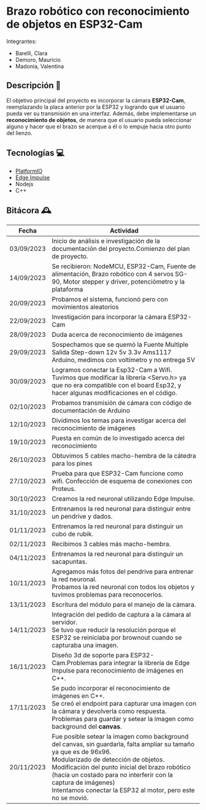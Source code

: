 # Brazo robótico con reconocimiento de objetos en ESP32-Cam

Integrantes:
- Barelli, Clara 
- Demoro, Mauricio
- Madonia, Valentina

## Descripción 🦾
El objetivo principal del proyecto es incorporar la cámara **ESP32-Cam**, reemplazando la placa anterior por la ESP32 y logrando que el usuario pueda ver su transmisión en una interfaz. Además, debe implementarse un **reconocimiento de objetos**, de manera que el usuario pueda seleccionar alguno y hacer que el brazo se acerque a él o lo empuje hacia otro punto del lienzo.

## Tecnologías 💻
- [PlatformIO](https://platformio.org/)
- [Edge Impulse](https://edgeimpulse.com/)
- Nodejs
- C++

## Bitácora 🕰️
| Fecha      | Actividad                                                                                                                                                                                                                                                                  |
|------------|----------------------------------------------------------------------------------------------------------------------------------------------------------------------------------------------------------------------------------------------------------------------------|
| 03/09/2023 | Inicio de análisis e investigación de la documentación del proyecto.Comienzo del plan de proyecto.                                                                                                                                                                         |
| 14/09/2023 | Se recibieron: NodeMCU, ESP32-Cam, Fuente de alimentación, Brazo robótico con 4 servos SG-90, Motor stepper y driver, potenciómetro y la plataforma                                                                                                                        |
| 20/09/2023 | Probamos el sistema, funcionó pero con movimientos aleatorios                                                                                                                                                                                                              |
| 22/09/2023 | Investigación para incorporar la cámara ESP32-Cam                                                                                                                                                                                                                          |
| 28/09/2023 | Duda acerca de reconocimiento de imágenes                                                                                                                                                                                                                                  |
| 29/09/2023 | Sospechamos que se quemó la Fuente Multiple Salida Step-down 12v 5v 3.3v Ams1117 Arduino, medimos con voltímetro y no entrega 5V                                                                                                                                           |
| 30/09/2023 | Logramos conectar la Esp32-Cam a Wifi. <br> Tuvimos que modificar la librería <Servo.h> ya que no era compatible con el board Esp32, y hacer algunas modificaciones en el código.                                                                                               |
| 02/10/2023 | Probamos transmisión de cámara con código de documentación de Arduino                                                                                                                                                                                                      |
| 12/10/2023 | Dividimos los temas para investigar acerca del reconocimiento de imágenes                                                                                                                                                                                                  |
| 19/10/2023 | Puesta en común de lo investigado acerca del reconocimiento                                                                                                                                                                                                                |
| 26/10/2023 | Obtuvimos 5 cables macho-hembra de la cátedra para los pines                                                                                                                                                                                                               |
| 27/10/2023 | Prueba para que ESP32-Cam funcione como wifi. Confección de esquema de conexiones con Proteus.                                                                                                                                                                             |
| 30/10/2023 | Creamos la red neuronal utilizando Edge Impulse.                                                                                                                                                                                                                           |
| 31/10/2023 | Entrenamos la red neuronal para distinguir entre un pendrive y dados.                                                                                                                                                                                                      |
| 01/11/2023 | Entrenamos la red neuronal para distinguir un cubo de rubik.                                                                                                                                                                                                               |
| 02/11/2023 | Recibimos 3 cables más macho-hembra.                                                                                                                                                                                                                                       |
| 04/11/2023 | Entrenamos la red neuronal para distinguir un sacapuntas.                                                                                                                                                                                                                  |
| 10/11/2023 | Agregamos más fotos del pendrive para entrenar la red neuronal. <br> Probamos la red neuronal con todos los objetos y tuvimos problemas para reconocerlos.                                                                                                                      |
| 13/11/2023 | Escritura del módulo para el manejo de la cámara.                                                                                                                                                                                                                          |
| 14/11/2023 | Integración del pedido de captura a la cámara al servidor. <br>Se tuvo que reducir la resolución porque el ESP32 se reiniciaba por brownout cuando se capturaba una imagen.                                                                                                    |
| 16/11/2023 | Diseño 3d de soporte para ESP32-Cam.Problemas para integrar la librería de Edge Impulse para reconocimiento de imágenes en C++.                                                                                                                                            |
| 17/11/2023 | Se pudo incorporar el reconocimiento de imágenes en C++.<br>Se creó el endpoint para capturar una imagen con la cámara y devolverla como respuesta.<br>Problemas para guardar y setear la imagen como background del **canvas**.                                                     |
| 20/11/2023 | Fue posible setear la imagen como background del canvas, sin guardarla, falta ampliar su tamaño ya que es de 96x96.<br>Modularizado de detección de objetos.<br>Modificación del punto inicial del brazo robótico (hacia un costado para no interferir con la captura de imágenes)<br> Intentamos conectar la ESP32 al motor, pero este no se movió. |